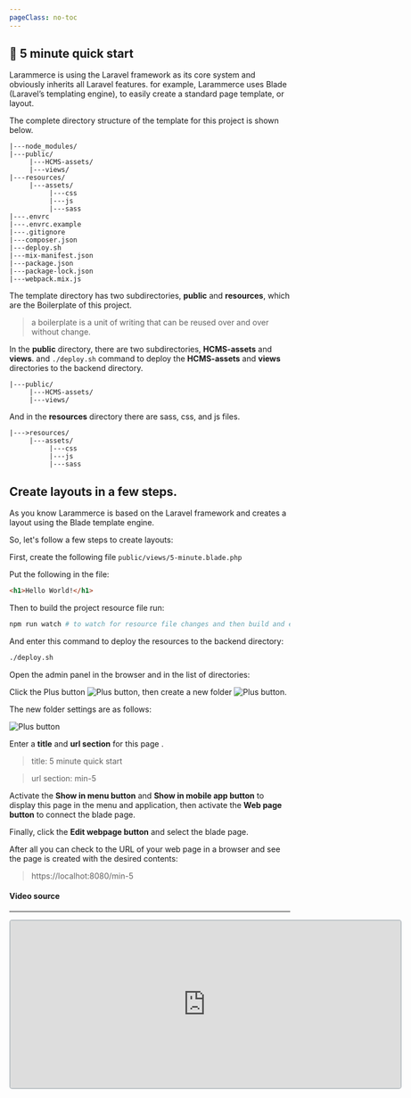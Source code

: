 ```yaml
---
pageClass: no-toc
---
```


## :rocket: 5 minute quick start

Larammerce is using the Laravel framework as its core system and obviously inherits all Laravel features. for example, Larammerce uses Blade (Laravel’s templating engine), to easily create a standard page template, or layout.

The complete directory structure of the template for this project is shown below.

```
|---node_modules/
|---public/
     |---HCMS-assets/
     |---views/
|---resources/
     |---assets/
          |---css
          |---js
          |---sass
|---.envrc
|---.envrc.example
|---.gitignore
|---composer.json
|---deploy.sh
|---mix-manifest.json
|---package.json
|---package-lock.json
|---webpack.mix.js
```

The template directory has two subdirectories, **public** and **resources**, which are the Boilerplate of this project.

> a boilerplate is a unit of writing that can be reused over and over without change.

In the **public** directory, there are two subdirectories, **HCMS-assets** and **views**. and `./deploy.sh` command to deploy the **HCMS-assets** and **views** directories to the backend directory.

```
|---public/
     |---HCMS-assets/
     |---views/
```

And in the **resources** directory there are sass, css, and js files.

```
|--->resources/
     |---assets/
          |---css
          |---js
          |---sass
```

## Create layouts in a few steps.

As you know Larammerce is based on the Laravel framework and creates a layout using the Blade template engine.

So, let's follow a few steps to create layouts:

First, create the following file `public/views/5-minute.blade.php`

Put the following in the file:

```html
<h1>Hello World!</h1>
```

Then to build the project resource file run:

```bash
npm run watch # to watch for resource file changes and then build and export them after every change.
```

And enter this command to deploy the resources to the backend directory:

```bash
./deploy.sh
```

Open the admin panel in the browser and in the list of directories:

Click the Plus button ![Plus button](/plus-button.png), then create a new folder ![Plus button](/new-folder.png).

The new folder settings are as follows:

![Plus button](/add-new-folder.png)

Enter a **title** and **url section** for this page .

> title: 5 minute quick start

> url section: min-5

Activate the **Show in menu button** and **Show in mobile app button** to display this page in the menu and application, then activate the **Web page button** to connect the blade page.

Finally, click the **Edit webpage button** and select the blade page.

After all you can check to the URL of your web page in a browser and see the page is created with the desired contents:

> https://localhot:8080/min-5

#### Video source

---

<iframe src="https://www.aparat.com/video/video/embed/videohash/fx6sa/vt/frame"  height="300" width="700" style="  border: 2px solid #bdc3c7; border-radius: 5px; opacity: 1;" allowFullScreen="true"></iframe>
